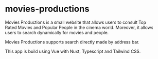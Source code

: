 # movies-productions

Movies Productions is a small website that allows users to consult Top Rated Movies and Popular People in the cinema world. Moreover, it allows users to search dynamically for movies and people. 

Movies Productions supports search directly made by address bar.

This app is build using Vue with Nuxt, Typescript and Tailwind CSS.